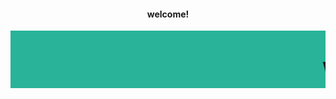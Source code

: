<html>
 <head>
 <title>about us page</title>
 </head>
 <body>
 <center><h4>welcome!</h4></center>
 <marquee bgcolor="#29B399" behavior="scroll"><h1>welcome to world travelling website :))</h1></marquee>
 
 
 
 
 
 
 
 
 </body>







</html>
